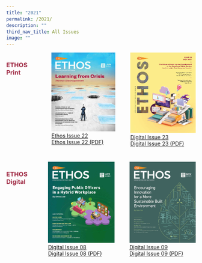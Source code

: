 ```yaml
---
title: "2021"
permalink: /2021/
description: ""
third_nav_title: All Issues
image: ""
---
```

<style>
	
.grid-container h3
{
	color: #9f2943;
	width:70%;
}
	
.grid-container {
  display: grid;
  grid-template-columns: auto auto auto;
}
	
#digital
{
	margin-top:40px;
}


#digital2
{
 margin-left: 40px;
}
	
#print1
{
	margin-left:22px;
}


#print2
{
	margin-left:40px;
}
	


	

	

</style>

<div id="print" class="grid-container">
<h3>ETHOS Print</h3>
	
<div id="print1" class="grid-item">
<img src="/images/Ethos_Images/Ethos_Issue_22/Ethos_Jun2021_Cover.jpg"><br>
	<a href="#">Ethos Issue 22</a><br>
	<a href="#">Ethos Issue 22 (PDF)</a>
</div>

<div id="print2" class="grid-item">
<img src="/images/Ethos_Images/Ethos_Issue_23/Ethos_Issue23_Cover.jpg"><br>
<a href="#">Digital Issue 23</a><br>
<a href="#">Digital Issue 23 (PDF)</a>
</div>	
	
	
</div>


<div id="digital" class="grid-container">
<h3> ETHOS Digital </h3>
	
<div id="digital1" class="grid-item">
<img src="/images/Ethos_Images/Ethos_Digital_Issue_08/EthosDigital_Issue08_Cover.jpg"><br>
	<a href="#">Digital Issue 08</a><br>
	<a href="#">Digital Issue 08 (PDF)</a>	
</div>
	
<div id="digital2" class="grid-item">
<img src="/images/Ethos_Images/Ethos_Digital_Issue_09/EthosDigital_IssueNov22.jpg"><br>
<a href="#">Digital Issue 09</a><br>
<a href="#">Digital Issue 09 (PDF)</a>
</div>
	
</div>